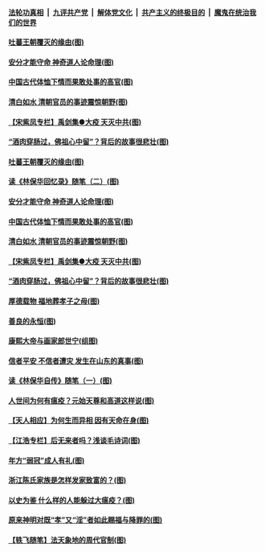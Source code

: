 ####  [法轮功真相](../../../../basic/blob/master/README.md?t=03310901) &nbsp;|&nbsp; [九评共产党](../../../../9ping.md/blob/master/README.md?t=03310901) &nbsp;|&nbsp; [解体党文化](../../../../jtdwh.md/blob/master/README.md?t=03310901)  &nbsp;|&nbsp; [共产主义的终极目的](../../../../gczydzjmd.md/blob/master/README.md?t=03310901) &nbsp;|&nbsp; [魔鬼在统治我们的世界](../../../../mgztzwmdsj.md/blob/master/README.md?t=03310901) 

#### [吐蕃王朝覆灭的缘由(图)](../pages/p7/927590.md?t=03310901) 

#### [安分才能守命 神奇道人论命理(图)](../pages/p7/927588.md?t=03310901) 

#### [中国古代体恤下情而果敢处事的高官(图)](../pages/p7/927651.md?t=03310901) 

#### [清白如水 清朝官员的事迹震惊朝野(图)](../pages/p7/927845.md?t=03310901) 

#### [【宋紫凤专栏】禹剑集●大疫 天灭中共(图)](../pages/p7/927832.md?t=03310901) 

#### [“酒肉穿肠过，佛祖心中留”？背后的故事很悲壮(图)](../pages/p7/927577.md?t=03310901) 

#### [吐蕃王朝覆灭的缘由(图)](../pages/p7/927590.md?t=03310901) 

#### [读《林保华回忆录》随笔（二）(图)](../pages/p7/927927.md?t=03310901) 

#### [安分才能守命 神奇道人论命理(图)](../pages/p7/927588.md?t=03310901) 

#### [中国古代体恤下情而果敢处事的高官(图)](../pages/p7/927651.md?t=03310901) 

#### [清白如水 清朝官员的事迹震惊朝野(图)](../pages/p7/927845.md?t=03310901) 

#### [【宋紫凤专栏】禹剑集●大疫 天灭中共(图)](../pages/p7/927832.md?t=03310901) 

#### [“酒肉穿肠过，佛祖心中留”？背后的故事很悲壮(图)](../pages/p7/927577.md?t=03310901) 

#### [厚德载物 福地葬孝子之母(图)](../pages/p7/927574.md?t=03310901) 

#### [善良的永恒(图)](../pages/p7/927830.md?t=03310901) 

#### [康熙大帝与画家郎世宁(组图)](../pages/p7/925400.md?t=03310901) 

#### [信者平安 不信者遭灾 发生在山东的真事(图)](../pages/p7/927559.md?t=03310901) 

#### [读《林保华自传》随笔（一）(图)](../pages/p7/927487.md?t=03310901) 

#### [人世间为何有瘟疫？元始天尊和高道这样说(图)](../pages/p7/927569.md?t=03310901) 

#### [【天人相应】为何生而异相 因有天命在身(图)](../pages/p7/926924.md?t=03310901) 

#### [【江浩专栏】后无来者吗？浅谈毛诗词(图)](../pages/p7/926925.md?t=03310901) 

#### [年方“弱冠”成人有礼(图)](../pages/p7/927027.md?t=03310901) 

#### [浙江陈氏家族是怎样发家致富的？(图)](../pages/p7/927457.md?t=03310901) 

#### [以史为鉴 什么样的人能躲过大瘟疫？(图)](../pages/p7/927459.md?t=03310901) 

#### [原来神明对既“孝”又“淫”者如此赐福与降罪的(图)](../pages/p7/927217.md?t=03310901) 

#### [【轶飞随笔】法天象地的周代官制(图)](../pages/p7/927024.md?t=03310901) 

